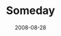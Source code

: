 ---
title: "Someday"
description: "正規 2 輯"
icon: "library_music"
weight: 200
date: 2008-08-28
images: ["/docs/r3-growing-season/growing-season.jpg"]
---